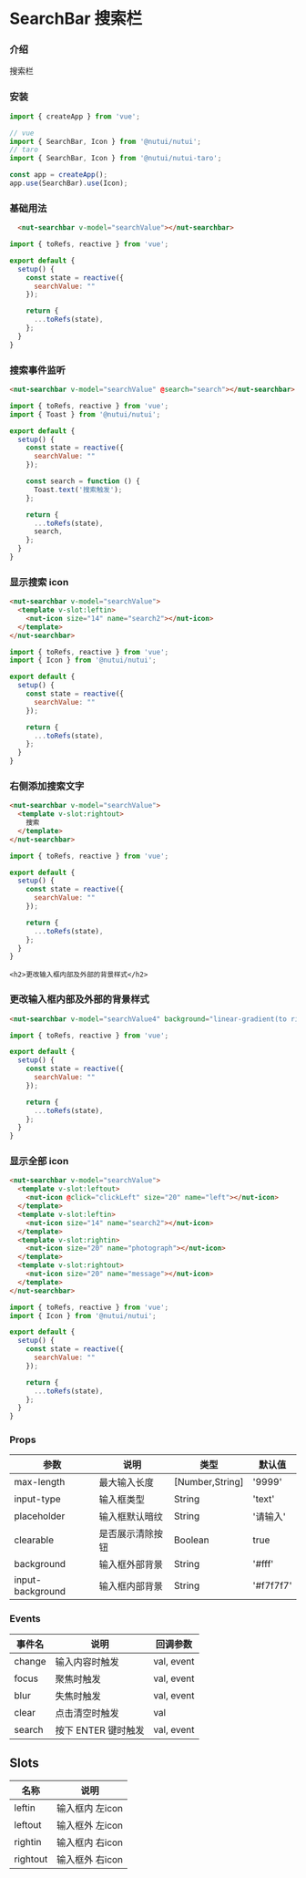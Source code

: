 # SearchBar 搜索栏

### 介绍

搜索栏
    
### 安装
    
```javascript
import { createApp } from 'vue';

// vue
import { SearchBar, Icon } from '@nutui/nutui';
// taro
import { SearchBar, Icon } from '@nutui/nutui-taro';

const app = createApp();
app.use(SearchBar).use(Icon);
```    
    
### 基础用法

```html
  <nut-searchbar v-model="searchValue"></nut-searchbar>
```

```javascript
import { toRefs, reactive } from 'vue';

export default {
  setup() {
    const state = reactive({
      searchValue: ""
    });

    return {
      ...toRefs(state),
    };
  }
}
```

### 搜索事件监听

```html
<nut-searchbar v-model="searchValue" @search="search"></nut-searchbar>
```

```javascript
import { toRefs, reactive } from 'vue';
import { Toast } from '@nutui/nutui';

export default {
  setup() {
    const state = reactive({
      searchValue: ""
    });

    const search = function () {
      Toast.text('搜索触发');
    };

    return {
      ...toRefs(state),
      search,
    };
  }
}
```

### 显示搜索 icon

```html
<nut-searchbar v-model="searchValue">
  <template v-slot:leftin>
    <nut-icon size="14" name="search2"></nut-icon>
  </template>
</nut-searchbar>
```

```javascript
import { toRefs, reactive } from 'vue';
import { Icon } from '@nutui/nutui';

export default {
  setup() {
    const state = reactive({
      searchValue: ""
    });

    return {
      ...toRefs(state),
    };
  }
}
```

### 右侧添加搜索文字

```html
<nut-searchbar v-model="searchValue">
  <template v-slot:rightout>
    搜索
  </template>
</nut-searchbar>
```

```javascript
import { toRefs, reactive } from 'vue';

export default {
  setup() {
    const state = reactive({
      searchValue: ""
    });

    return {
      ...toRefs(state),
    };
  }
}
```
    <h2>更改输入框内部及外部的背景样式</h2>

### 更改输入框内部及外部的背景样式

```html
<nut-searchbar v-model="searchValue4" background="linear-gradient(to right, #9866F0, #EB4D50)" input-background="#fff"> </nut-searchbar>
```

```javascript
import { toRefs, reactive } from 'vue';

export default {
  setup() {
    const state = reactive({
      searchValue: ""
    });

    return {
      ...toRefs(state),
    };
  }
}
```
### 显示全部 icon

```html
<nut-searchbar v-model="searchValue">
  <template v-slot:leftout>
    <nut-icon @click="clickLeft" size="20" name="left"></nut-icon>
  </template>
  <template v-slot:leftin>
    <nut-icon size="14" name="search2"></nut-icon>
  </template>
  <template v-slot:rightin>
    <nut-icon size="20" name="photograph"></nut-icon>
  </template>
  <template v-slot:rightout>
    <nut-icon size="20" name="message"></nut-icon>
  </template>
</nut-searchbar> 
```

``` javascript
import { toRefs, reactive } from 'vue';
import { Icon } from '@nutui/nutui';

export default {
  setup() {
    const state = reactive({
      searchValue: ""
    });

    return {
      ...toRefs(state),
    };
  }
}
```
    
### Props
    
| 参数         | 说明                             | 类型   | 默认值           |
|--------------|----------------------------------|--------|------------------|
| max-length         | 最大输入长度   | [Number,String] | '9999'      |
| input-type    | 输入框类型   | String | 'text'      |
| placeholder        | 输入框默认暗纹  | String | '请输入'   |
| clearable          | 是否展示清除按钮 | Boolean | true     |
| background      | 输入框外部背景 | String |   '#fff'   |
| input-background   | 输入框内部背景 | String |   '#f7f7f7'   |



### Events

| 事件名 | 说明           | 回调参数     |
|--------|----------------|--------------|
| change  | 输入内容时触发 | val, event |
| focus  | 聚焦时触发 | val, event |
| blur  | 失焦时触发 | val, event |
| clear  | 点击清空时触发 | val |
| search  | 按下 ENTER 键时触发 | val, event |

## Slots

| 名称          | 说明                 |
|---------------|----------------------|
| leftin      | 输入框内 左icon  |
| leftout     | 输入框外 左icon |
| rightin     | 输入框内 右icon |
| rightout    | 输入框外 右icon |